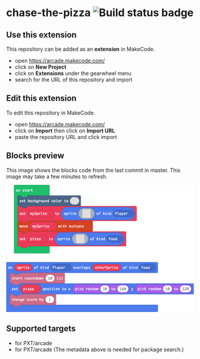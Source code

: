 # chase-the-pizza ![Build status badge](https://github.com/alexanderwolf387/chase-the-pizza/workflows/MakeCode/badge.svg)



## Use this extension

This repository can be added as an **extension** in MakeCode.

* open https://arcade.makecode.com/
* click on **New Project**
* click on **Extensions** under the gearwheel menu
* search for the URL of this repository and import

## Edit this extension

To edit this repository in MakeCode.

* open https://arcade.makecode.com/
* click on **Import** then click on **Import URL**
* paste the repository URL and click import

## Blocks preview

This image shows the blocks code from the last commit in master.
This image may take a few minutes to refresh.

![A rendered view of the blocks](https://github.com/alexanderwolf387/chase-the-pizza/raw/master/.makecode/blocks.png)

## Supported targets

* for PXT/arcade
* for PXT/arcade
(The metadata above is needed for package search.)

